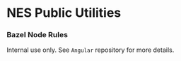 # NES Public Utilities

### Bazel Node Rules

Internal use only. See `Angular` repository for more details.